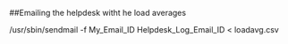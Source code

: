 ##Emailing the helpdesk witht he load averages

  /usr/sbin/sendmail -f My_Email_ID Helpdesk_Log_Email_ID  < loadavg.csv

